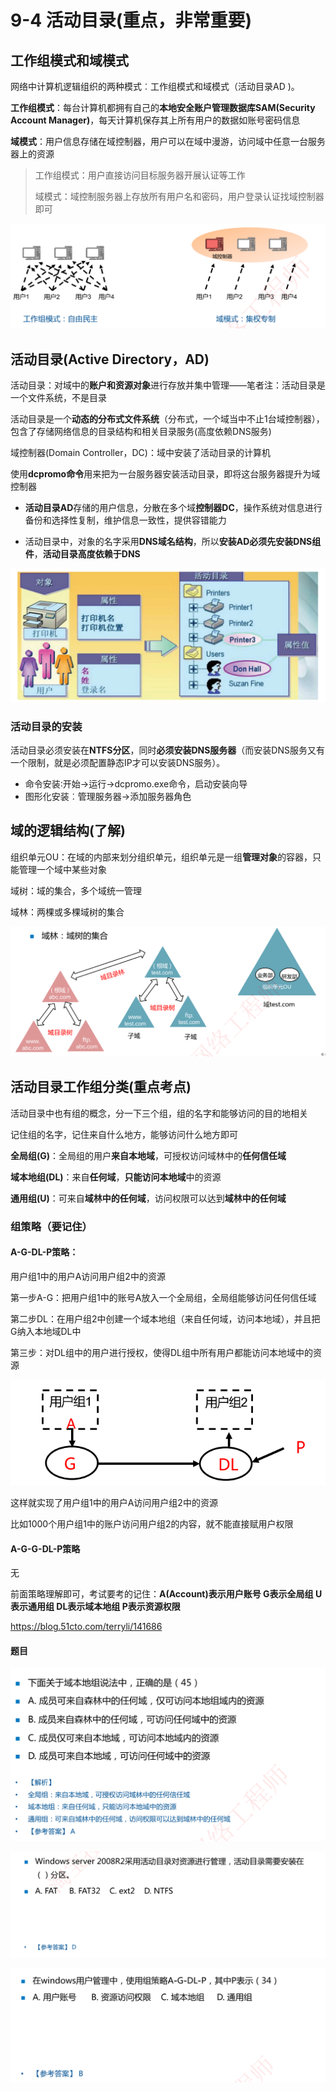 # 9-4 活动目录(重点，非常重要)

## 工作组模式和域模式

网络中计算机逻辑组织的两种模式︰工作组模式和域模式（活动目录AD )。

**工作组模式**：每台计算机都拥有自己的**本地安全账户管理数据库SAM(Security Account Manager)**，每天计算机保存其上所有用户的数据如账号密码信息

**域模式**：用户信息存储在域控制器，用户可以在域中漫游，访问域中任意一台服务器上的资源

>工作组模式：用户直接访问目标服务器开展认证等工作
>
>域模式：域控制服务器上存放所有用户名和密码，用户登录认证找域控制器即可

![image-20230309210726404](./assets/image-20230309210726404.png)

## 活动目录(Active Directory，AD)

活动目录：对域中的**账户和资源对象**进行存放并集中管理——笔者注：活动目录是一个文件系统，不是目录

活动目录是一个**动态的分布式文件系统**（分布式，一个域当中不止1台域控制器），包含了存储网络信息的目录结构和相关目录服务(高度依赖DNS服务)

域控制器(Domain Controller，DC)：域中安装了活动目录的计算机 

使用**dcpromo命令**用来把为一台服务器安装活动目录，即将这台服务器提升为域控制器

- **活动目录AD**存储的用户信息，分散在多个域**控制器DC**，操作系统对信息进行备份和选择性复制，维护信息一致性，提供容错能力

- 活动目录中，对象的名字采用**DNS域名结构**，所以**安装AD必须先安装DNS组件**，**活动目录高度依赖于DNS**

![image-20230309211729622](./assets/image-20230309211729622.png)

### 活动目录的安装

活动目录必须安装在**NTFS分区**，同时**必须安装DNS服务器**（而安装DNS服务又有一个限制，就是必须配置静态IP才可以安装DNS服务）。

- 命令安装∶开始→运行→dcpromo.exe命令，启动安装向导
- 图形化安装︰管理服务器→添加服务器角色

## 域的逻辑结构(了解)

组织单元OU：在域的内部来划分组织单元，组织单元是一组**管理对象**的容器，只能管理一个域中某些对象

域树：域的集合，多个域统一管理

域林：两棵或多棵域树的集合

![image-20230309211744783](./assets/image-20230309211744783.png)

## 活动目录工作组分类(重点考点)

活动目录中也有组的概念，分一下三个组，组的名字和能够访问的目的地相关

记住组的名字，记住来自什么地方，能够访问什么地方即可

**全局组(G)**：全局组的用户**来自本地域**，可授权访问域林中的**任何信任域**

**域本地组(DL)**：来自**任何域**，**只能访问本地域**中的资源

**通用组(U)**：可来自**域林中的任何域**，访问权限可以达到**域林中的任何域**

### 组策略（要记住）

#### A-G-DL-P策略：

用户组1中的用户A访问用户组2中的资源

第一步A-G：把用户组1中的账号A放入一个全局组，全局组能够访问任何信任域

第二步DL：在用户组2中创建一个域本地组（来自任何域，访问本地域），并且把G纳入本地域DL中

第三步：对DL组中的用户进行授权，使得DL组中所有用户都能访问本地域中的资源

![image-20230924164207498](./assets/image-20230924164207498.png)

这样就实现了用户组1中的用户A访问用户组2中的资源

比如1000个用户组1中的账户访问用户组2的内容，就不能直接赋用户权限

#### A-G-G-DL-P策略

无

前面策略理解即可，考试要考的记住：**A(Account)表示用户账号  G表示全局组 U表示通用组  DL表示域本地组 P表示资源权限**

https://blog.51cto.com/terryli/141686

#### 题目

![image-20230924164531548](./assets/image-20230924164531548.png)

![image-20230924164626282](./assets/image-20230924164626282.png)

![image-20230924164827877](./assets/image-20230924164827877.png)